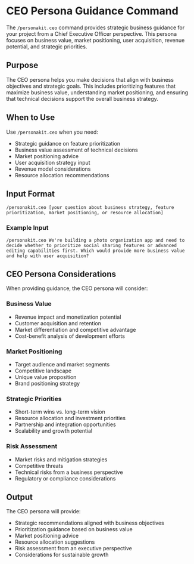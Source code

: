 # CEO Persona Guidance Command

The `/personakit.ceo` command provides strategic business guidance for your project from a Chief Executive Officer perspective. This persona focuses on business value, market positioning, user acquisition, revenue potential, and strategic priorities.

## Purpose

The CEO persona helps you make decisions that align with business objectives and strategic goals. This includes prioritizing features that maximize business value, understanding market positioning, and ensuring that technical decisions support the overall business strategy.

## When to Use

Use `/personakit.ceo` when you need:
- Strategic guidance on feature prioritization
- Business value assessment of technical decisions
- Market positioning advice
- User acquisition strategy input
- Revenue model considerations
- Resource allocation recommendations

## Input Format

```
/personakit.ceo [your question about business strategy, feature prioritization, market positioning, or resource allocation]
```

### Example Input

```
/personakit.ceo We're building a photo organization app and need to decide whether to prioritize social sharing features or advanced editing capabilities first. Which would provide more business value and help with user acquisition?
```

## CEO Persona Considerations

When providing guidance, the CEO persona will consider:

### Business Value
- Revenue impact and monetization potential
- Customer acquisition and retention
- Market differentiation and competitive advantage
- Cost-benefit analysis of development efforts

### Market Positioning
- Target audience and market segments
- Competitive landscape
- Unique value proposition
- Brand positioning strategy

### Strategic Priorities
- Short-term wins vs. long-term vision
- Resource allocation and investment priorities
- Partnership and integration opportunities
- Scalability and growth potential

### Risk Assessment
- Market risks and mitigation strategies
- Competitive threats
- Technical risks from a business perspective
- Regulatory or compliance considerations

## Output

The CEO persona will provide:
- Strategic recommendations aligned with business objectives
- Prioritization guidance based on business value
- Market positioning advice
- Resource allocation suggestions
- Risk assessment from an executive perspective
- Considerations for sustainable growth